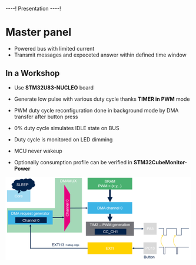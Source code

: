 ----!
Presentation
----!
# Master panel
- Powered bus with limited current
- Transmit messages and expeceted answer within defined time window

## In a Workshop
- Use **STM32U83-NUCLEO** board

- Generate low pulse with various duty cycle thanks **TIMER in PWM** mode

- PWM duty cycle reconfiguration done in background mode by DMA transfer after button press

- 0% duty cycle simulates IDLE state on BUS

- Duty cycle is monitored on LED dimming

- MCU never wakeup

- Optionally consumption profile can be verified in **STM32CubeMonitor-Power**
  
![image](./img/master.png)